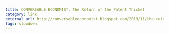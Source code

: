 ```yaml
---
title: CONVERSABLE ECONOMIST, The Return of the Patent Thicket
category: link
external_url: http://conversableeconomist.blogspot.com/2019/11/the-return-of-patent-thicket.html
tags: slowdown
---
```

